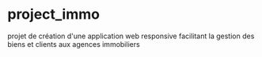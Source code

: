 # project_immo
projet de création d'une application web responsive facilitant la gestion des biens et clients aux agences immobiliers
